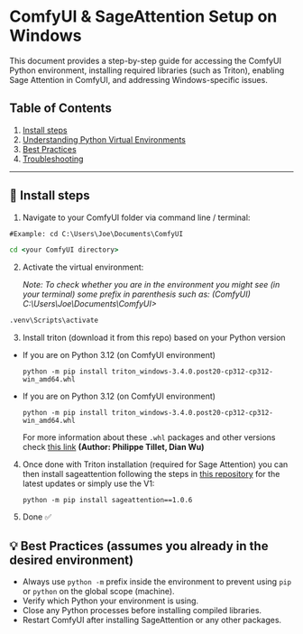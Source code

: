 # ComfyUI & SageAttention Setup on Windows

This document provides a step-by-step guide for accessing the ComfyUI Python environment, installing required libraries (such as Triton), enabling Sage Attention in ComfyUI, and addressing Windows-specific issues.


## Table of Contents
1. [Install steps](#install-steps)
2. [Understanding Python Virtual Environments](PYTHON_ENV_VAR.md)
3. [Best Practices](#best-practices)
4. [Troubleshooting](TROUBLESHOOTING.md)

---

## 🚀 Install steps 

1. Navigate to your ComfyUI folder via  command line / terminal:

```cmd
#Example: cd C:\Users\Joe\Documents\ComfyUI

cd <your ComfyUI directory>
```

2. Activate the virtual environment:

    _Note: To check whether you are in the environment you might see (in your terminal) some prefix in parenthesis such as:
    (ComfyUI) C:\Users\Joe\Documents\ComfyUI>_

```cmd
.venv\Scripts\activate
```

3. Install triton (download it from this repo) based on your Python version
- If you are on Python 3.12 (on ComfyUI environment)
    ```
    python -m pip install triton_windows-3.4.0.post20-cp312-cp312-win_amd64.whl
    ```
- If you are on Python 3.12 (on ComfyUI environment)
    ```
    python -m pip install triton_windows-3.4.0.post20-cp312-cp312-win_amd64.whl
    ```
    For more information about these `.whl` packages and other versions check [this link](https://pypi.org/project/triton-windows/#files) 
    **(Author: Philippe Tillet, Dian Wu)**

4. Once done with Triton installation (required for Sage Attention) you can then install sageattention following the steps in [this repository](https://github.com/thu-ml/SageAttention?tab=readme-ov-file) for the latest updates or simply use the V1:
   ```
   python -m pip install sageattention==1.0.6
   ```

5. Done ✅

## 💡 Best Practices (assumes you already in the desired environment)

- Always use `python -m` prefix inside the environment to prevent using `pip` or `python` on the global scope (machine).  
- Verify which Python your environment is using.
- Close any Python processes before installing compiled libraries.  
- Restart ComfyUI after installing SageAttention or any other packages.  




